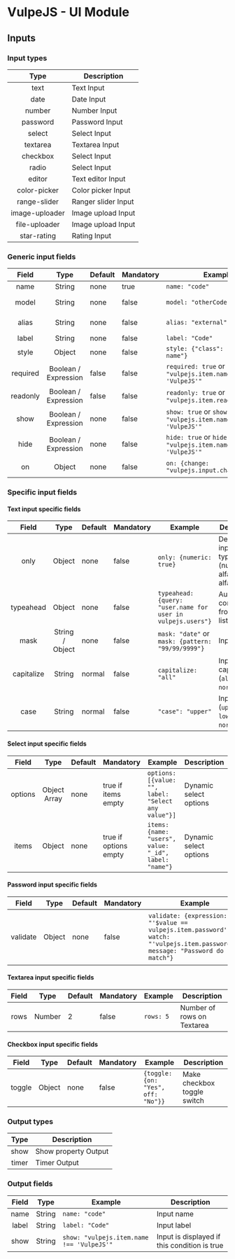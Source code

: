 # VulpeJS - UI Module

## Inputs

### Input types

Type|Description
:--:|-----------
text|Text Input
date|Date Input
number|Number Input
password|Password Input
select|Select Input
textarea|Textarea Input
checkbox|Select Input
radio|Select Input
editor|Text editor Input
color-picker|Color picker Input
range-slider|Ranger slider Input
image-uploader|Image upload Input
file-uploader|Image upload Input
star-rating|Rating Input

### Generic input fields

Field|Type|Default|Mandatory|Example|Description
:---:|:--:|-------|---------|-------|-----------
name|String|none|true|`name: "code"`|Input name
model|String|none|false|`model: "otherCode"`|Input bind property (`vulpejs.item.otherCode`)
alias|String|none|false|`alias: "external"`|Input alias to bind property (`external.code`)
label|String|none|false|`label: "Code"`|Input label
style|Object|none|false|`style: {"class": "input-name"}`|Input CSS
required|Boolean / Expression|false|false|`required: true` or `requiredIf: "vulpejs.item.name === 'VulpeJS'"`|Input required
readonly|Boolean / Expression|false|false|`readonly: true` or `readonly: "vulpejs.item.readonly"`|Input readonly
show|Boolean / Expression|none|false|`show: true` or `show: "vulpejs.item.name !== 'VulpeJS'"`|Input is displayed if this condition is true
hide|Boolean / Expression|none|false|`hide: true` or `hide: "vulpejs.item.name !== 'VulpeJS'"`|Input is not displayed if this condition is true
on|Object|none|false|`on: {change: "vulpejs.input.change()",...}`|Add input events (change, blur, focus)

### Specific input fields

#### Text input specific fields
Field|Type|Default|Mandatory|Example|Description
:---:|:--:|-------|---------|-------|-----------
only|Object|none|false|`only: {numeric: true}`|Determine input data type (numeric, alfa, alfanumeric)
typeahead|Object|none|false|`typeahead: {query: "user.name for user in vulpejs.users"}`|Auto complete from array list
mask|String / Object|none|false|`mask: "date"` or `mask: {pattern: "99/99/9999"}`|Input mask,
capitalize|String|normal|false|`capitalize: "all"`|Input capitalize (`all`, `first`, `normal`)
case|String|normal|false|`"case": "upper"`|Input case (`upper`, `lower`, `normal`)

#### Select input specific fields
Field|Type|Default|Mandatory|Example|Description
:---:|:--:|-------|---------|-------|-----------
options|Object Array|none|true if items empty|`options: [{value: "", label: "Select any value"}]`|Dynamic select options
items|Object|none|true if options empty|`items: {name: "users", value: "_id", label: "name"}`|Dynamic select options

#### Password input specific fields
Field|Type|Default|Mandatory|Example|Description
:---:|:--:|-------|---------|-------|-----------
validate|Object|none|false|`validate: {expression: "'$value == vulpejs.item.password'", watch: "'vulpejs.item.password'", message: "Password do not match"}`|Validate password match (expression, watch, message)

#### Textarea input specific fields
Field|Type|Default|Mandatory|Example|Description
:---:|:--:|-------|---------|-------|-----------
rows|Number|2|false|`rows: 5`|Number of rows on Textarea

#### Checkbox input specific fields
Field|Type|Default|Mandatory|Example|Description
:---:|:--:|-------|---------|-------|-----------
toggle|Object|none|false|`{toggle: {on: "Yes", off: "No"}}`|Make checkbox toggle switch

### Output types

Type|Description
:--:|-----------
show|Show property Output
timer|Timer Output

### Output fields

Field|Type|Example|Description
:---:|:--:|-------|-----------
name|String|`name: "code"`|Input name
label|String|`label: "Code"`|Input label
show|String|`show: "vulpejs.item.name !== 'VulpeJS'"`|Input is displayed if this condition is true
